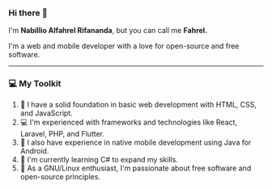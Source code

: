 ### Hi there 👋

I'm **Nabillio Alfahrel Rifananda**, but you can call me <strong>Fahrel.</strong>

I'm a web and mobile developer with a love for open-source and free software.

---

### 💻 My Toolkit

<ol>
  <li>🌱 I have a solid foundation in basic web development with HTML, CSS, and JavaScript.</li>
  <li>💻 I'm experienced with frameworks and technologies like React, Laravel, PHP, and Flutter.</li>
  <li>📱 I also have experience in native mobile development using Java for Android.</li>
  <li>🚀 I'm currently learning C# to expand my skills.</li>
  <li>🐧 As a GNU/Linux enthusiast, I'm passionate about free software and open-source principles.</li>
</ol>
